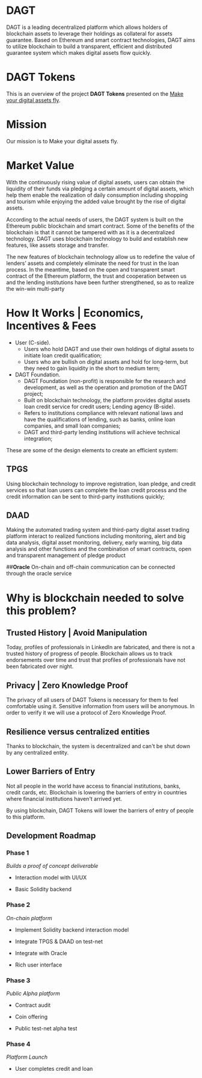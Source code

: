 # DAGT
DAGT is a leading decentralized platform which allows holders of blockchain assets to leverage their holdings as collateral for assets guarantee. Based on Ethereum and smart contract technologies, DAGT aims to utilize blockchain to build a transparent, efficient and distributed guarantee system which makes digital assets flow quickly.


# DAGT Tokens

This is an overview of the project **DAGT Tokens** presented on the [Make your digital assets fly](http://www.dagt.io/?lang=en).

# Mission

Our mission is to Make your digital assets fly. 

# Market Value

With the continuously rising value of digital assets, users can obtain the liquidity of their funds via pledging a certain amount of digital assets, which help them enable the realization of daily consumption including shopping and tourism while enjoying the added value brought by the rise of digital assets.

According to the actual needs of users, the DAGT system is built on the Ethereum public blockchain and smart contract. Some of the benefits of the blockchain is that it cannot be tampered with as it is a decentralized technology. DAGT uses blockchain technology to build and establish new features, like assets storage and transfer.

The new features of blockchain technology allow us to redefine the value of lenders’ assets and completely eliminate the need for trust in the loan process. In the meantime, based on the open and transparent smart contract of the Ethereum platform, the trust and cooperation between us and the lending institutions have been further strengthened, so as to realize the win-win multi-party 


# How It Works | Economics, Incentives & Fees

- User (C-side).
  - Users who hold DAGT and use their own holdings of digital assets to initiate loan credit qualification;
  - Users who are bullish on digital assets and hold for long-term, but they need to gain liquidity in the short to medium term;
- DAGT Foundation.
  - DAGT Foundation (non-profit) is responsible for the research and development, as well as the operation and promotion of the DAGT project;
  - Built on blockchain technology, the platform provides digital assets loan credit service for credit users;
Lending agency (B-side).
  - Refers to institutions compliance with relevant national laws and have the qualifications of lending, such as banks, online loan companies, and small loan companies;
  - DAGT and third-party lending institutions will achieve technical integration;

These are some of the design elements to create an efficient system:

## **TPGS**

Using blockchain technology to improve registration, loan pledge, and credit services so that loan users can complete the loan credit process and the credit information can be sent to third-party institutions quickly;

## **DAAD**

Making the automated trading system and third-party digital asset trading platform interact to realized functions including monitoring, alert and big data analysis, digital asset monitoring, delivery, early warning, big data analysis and other functions and the combination of smart contracts, open and transparent management of pledge product

##**Oracle**
On-chain and off-chain communication can be connected through the oracle service


# Why is blockchain needed to solve this problem?

## **Trusted History | Avoid Manipulation**

Today, profiles of professionals in LinkedIn are fabricated, and there is not a trusted history of progress of people. Blockchain allows us to track endorsements over time and trust that profiles of professionals have not been fabricated over night.

## **Privacy | Zero Knowledge Proof**

The privacy of all users of DAGT Tokens is necessary for them to feel comfortable using it. Sensitive information from users will be anonymous. In order to verify it we will use a protocol of Zero Knowledge Proof.

## **Resilience versus centralized entities**

Thanks to blockchain, the system is decentralized and can't be shut down by any centralized entity.

## **Lower Barriers of Entry**

Not all people in the world have access to financial institutions, banks, credit cards, etc. Blockchain is lowering the barriers of entry in countries where financial institutions haven't arrived yet. 

By using blockchain, DAGT Tokens will lower the barriers of entry of people to this platform.

## Development Roadmap

### Phase 1 

*Builds a proof of concept deliverable*

- Interaction model with UI/UX

- Basic Solidity backend

### Phase 2

*On-chain platform*

- Implement Solidity backend interaction model

- Integrate TPGS & DAAD on test-net

- Integrate with Oracle

- Rich user interface

### Phase 3 

*Public Alpha platform*

- Contract audit

- Coin offering 

- Public test-net alpha test

### Phase 4

*Platform Launch*

- User completes credit and loan


